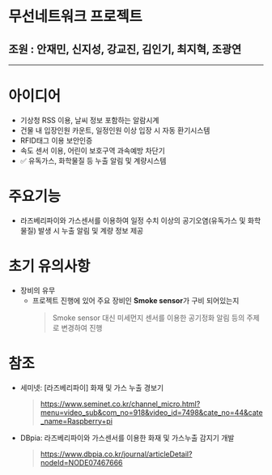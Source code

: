 # 무선네트워크 프로젝트
## 조원 : 안재민, 신지성, 강교진, 김인기, 최지혁, 조광연
<hr/>

# 아이디어
 - 기상청 RSS 이용, 날씨 정보 포함하는 알람시계
 - 건물 내 입장인원 카운트, 일정인원 이상 입장 시 자동 환기시스템
 - RFID태그 이용 보안인증
 - 속도 센서 이용, 어린이 보호구역 과속예방 차단기
 - ✅ 유독가스, 화학물질 등 누출 알림 및 계량시스템

# 주요기능
- 라즈베리파이와 가스센서를 이용하여 일정 수치 이상의 공기오염(유독가스 및 화학물질) 발생 시 누출 알림 및 계량 정보 제공

# 초기 유의사항
 - 장비의 유무
   - 프로젝트 진행에 있어 주요 장비인 <b>Smoke sensor</b>가 구비 되어있는지
     > Smoke sensor 대신 미세먼지 센서를 이용한 공기정화 알림 등의 주제로 변경하여 진행

# 참조
 - 세미넷: [라즈베리파이] 화재 및 가스 누출 경보기
   > https://www.seminet.co.kr/channel_micro.html?menu=video_sub&com_no=918&video_id=7498&cate_no=44&cate_name=Raspberry+pi
 - DBpia: 라즈베리파이와 가스센서를 이용한 화재 및 가스누출 감지기 개발
   > https://www.dbpia.co.kr/journal/articleDetail?nodeId=NODE07467666
